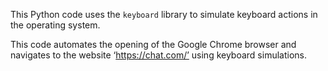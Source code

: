 This Python code uses the `keyboard` library to simulate keyboard actions in the operating system.

This code automates the opening of the Google Chrome browser and navigates to the website ‘https://chat.com/’ using keyboard simulations.

